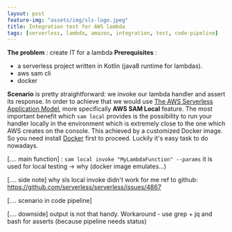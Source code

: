 ```yaml
---
layout: post
feature-img: "assets/img/sls-logo.jpeg"
title: Integration test for AWS lambda
tags: [serverless, lambda, amazon, integration, test, code-pipeline]
---
```

**The problem** : create IT for a lambda
**Prerequisites** : 
 - a serverless project written in Kotlin (java8 runtime for lambdas).
 - aws sam cli
 - docker  

**Scenario** is pretty straightforward: we invoke our lambda handler and assert its response. 
In order to achieve that we would use [The AWS Serverless Application Model](https://docs.aws.amazon.com/lambda/latest/dg/serverless_app.html), more specifically
**AWS SAM Local** feature. The most important benefit which `sam local` provides is the possibility 
to run your handler locally in the environment which is extremely close to the one which AWS creates on the console.
This achieved by a customized Docker image. So you need install [Docker](https://docs.docker.com/install/) first to proceed. Luckily it's easy task to do nowadays. 
   

[.... main function] : `sam local invoke "MyLambdaFunction" --params`
it is used for local testing -> why (docker image emulates...)

[.... side note] why sls local invoke didn't work for me 
ref to github: https://github.com/serverless/serverless/issues/4867

[.... scenario in code pipeline]

[.... downside] output is not that handy.
Workaround - use grep + jq and bash for asserts (because pipeline needs status)


 